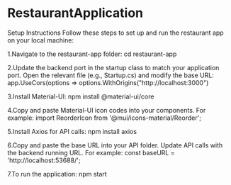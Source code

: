 # RestaurantApplication

Setup Instructions
Follow these steps to set up and run the restaurant app on your local machine:

1.Navigate to the restaurant-app folder:
  cd restaurant-app

2.Update the backend port in the startup class to match your application port. Open the relevant file (e.g., Startup.cs) and modify the base URL: app.UseCors(options => options.WithOrigins("http://localhost:3000")

3.Install Material-UI: npm install @material-ui/core

4.Copy and paste Material-UI icon codes into your components. For example: import ReorderIcon from '@mui/icons-material/Reorder';

5.Install Axios for API calls: npm install axios

6.Copy and paste the base URL into your API folder. Update API calls with the backend running URL. For example: const baseURL = 'http://localhost:53688/';

7.To run the application: npm start
